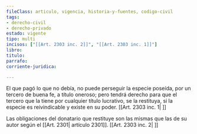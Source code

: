 ```yaml
---
fileClass: articulo, vigencia, historia-y-fuentes, codigo-civil
tags:
- derecho-civil
- derecho-privado
estado: vigente
tipo: multi
incisos: ["[[Art. 2303 inc. 2]]", "[[Art. 2303 inc. 1]]"]
libro:
titulo:
parrafo:
corriente-juridica:

---
```

El que pagó lo que no debía, no puede perseguir la especie poseída, por un tercero de buena fe, a título oneroso; pero tendrá derecho para que el tercero que la tiene por cualquier título lucrativo, se la restituya, si la especie es reivindicable y existe en su poder. [[Art. 2303 inc. 1| ]]

Las obligaciones del donatario que restituye son las mismas que las de su autor según el [[Art. 2301| artículo 2301]]. [[Art. 2303 inc. 2| ]]